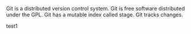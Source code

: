 Git is a distributed version control system.
Git is free software distributed under the GPL.
Git has a mutable index called stage.
Git tracks changes.

test1
